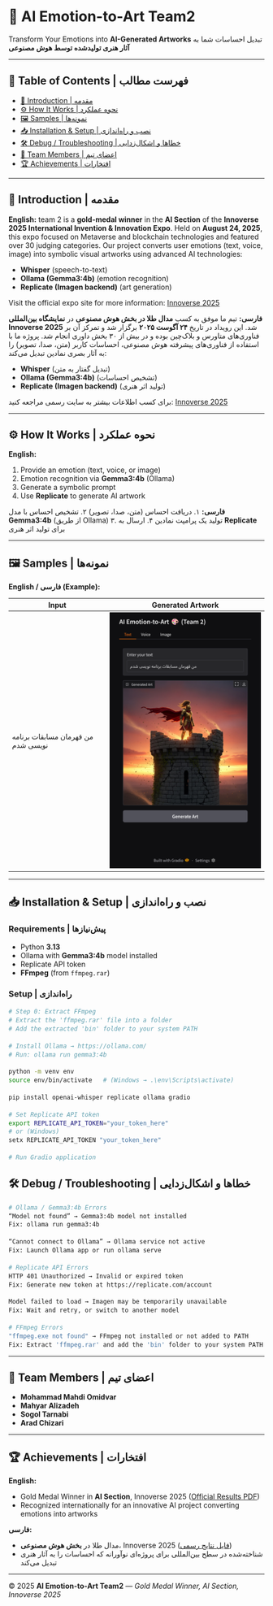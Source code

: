 # 🎨 AI Emotion-to-Art Team2

Transform Your Emotions into **AI-Generated Artworks**
تبدیل احساسات شما به **آثار هنری تولیدشده توسط هوش مصنوعی**

---

## 📌 Table of Contents | فهرست مطالب

* [👋 Introduction | مقدمه](#-introduction--مقدمه)
* [⚙️ How It Works | نحوه عملکرد](#-how-it-works--نحوه-عملکرد)
* [🖼️ Samples | نمونه‌ها](#-samples--نمونه‌ها)
* [📥 Installation & Setup | نصب و راه‌اندازی](#-installation--setup--نصب-و-راه‌اندازی)
* [🛠️ Debug / Troubleshooting | خطاها و اشکال‌زدایی](#-debug--troubleshooting--خطاها-و-اشکال‌زدایی)
* [👥 Team Members | اعضای تیم](#-team-members--اعضای‌تیم)
* [🏆 Achievements | افتخارات](#-achievements--افتخارات)

---

## 👋 Introduction | مقدمه

**English:**
team 2 is a **gold-medal winner** in the **AI Section** of the **Innoverse 2025 International Invention & Innovation Expo**. Held on **August 24, 2025**, this expo focused on Metaverse and blockchain technologies and featured over 30 judging categories. Our project converts user emotions (text, voice, image) into symbolic visual artworks using advanced AI technologies:

* **Whisper** (speech-to-text)
* **Ollama (Gemma3:4b)** (emotion recognition)
* **Replicate (Imagen backend)** (art generation)

Visit the official expo site for more information: [Innoverse 2025](http://innoverse.world)

**فارسی:**
تیم ما موفق به کسب **مدال طلا در بخش هوش مصنوعی** در **نمایشگاه بین‌المللی Innoverse 2025** شد. این رویداد در تاریخ **۲۴ آگوست ۲۰۲۵** برگزار شد و تمرکز آن بر فناوری‌های متاورس و بلاک‌چین بوده و در بیش از ۳۰ بخش داوری انجام شد. پروژه ما با استفاده از فناوری‌های پیشرفته هوش مصنوعی، احساسات کاربر (متن، صدا، تصویر) را به آثار بصری نمادین تبدیل می‌کند:

* **Whisper** (تبدیل گفتار به متن)
* **Ollama (Gemma3:4b)** (تشخیص احساسات)
* **Replicate (Imagen backend)** (تولید اثر هنری)

برای کسب اطلاعات بیشتر به سایت رسمی مراجعه کنید: [Innoverse 2025](http://innoverse.world)

---

## ⚙️ How It Works | نحوه عملکرد

**English:**

1. Provide an emotion (text, voice, or image)
2. Emotion recognition via **Gemma3:4b** (Ollama)
3. Generate a symbolic prompt
4. Use **Replicate** to generate AI artwork

**فارسی:**
۱. دریافت احساس (متن، صدا، تصویر)
۲. تشخیص احساس با مدل **Gemma3:4b** (از طریق Ollama)
۳. تولید یک پرامپت نمادین
۴. ارسال به **Replicate** برای تولید اثر هنری

---

## 🖼️ Samples | نمونه‌ها

**English / فارسی (Example):**

| Input                              | Generated Artwork                                   |
| ---------------------------------- | --------------------------------------------------- |
| من قهرمان مسابقات برنامه نویسی شدم | <img src="1.png" alt="Sample Artwork" width="400"/> |

---

## 📥 Installation & Setup | نصب و راه‌اندازی

### Requirements | پیش‌نیازها

* Python **3.13**
* Ollama with **Gemma3:4b** model installed
* Replicate API token
* **FFmpeg** (from `ffmpeg.rar`)

### Setup | راه‌اندازی

```bash
# Step 0: Extract FFmpeg
# Extract the 'ffmpeg.rar' file into a folder
# Add the extracted 'bin' folder to your system PATH

# Install Ollama → https://ollama.com/
# Run: ollama run gemma3:4b

python -m venv env
source env/bin/activate   # (Windows → .\env\Scripts\activate)

pip install openai-whisper replicate ollama gradio

# Set Replicate API token
export REPLICATE_API_TOKEN="your_token_here"
# or (Windows)
setx REPLICATE_API_TOKEN "your_token_here"

# Run Gradio application
```


## 🛠️ Debug / Troubleshooting | خطاها و اشکال‌زدایی

```bash
# Ollama / Gemma3:4b Errors
“Model not found” → Gemma3:4b model not installed
Fix: ollama run gemma3:4b

“Cannot connect to Ollama” → Ollama service not active
Fix: Launch Ollama app or run ollama serve

# Replicate API Errors
HTTP 401 Unauthorized → Invalid or expired token
Fix: Generate new token at https://replicate.com/account

Model failed to load → Imagen may be temporarily unavailable
Fix: Wait and retry, or switch to another model

# FFmpeg Errors
"ffmpeg.exe not found" → FFmpeg not installed or not added to PATH
Fix: Extract 'ffmpeg.rar' and add the 'bin' folder to your system PATH
```

---

## 👥 Team Members | اعضای تیم

* **Mohammad Mahdi Omidvar**
* **Mahyar Alizadeh**
* **Sogol Tarnabi**
* **Arad Chizari**

---

## 🏆 Achievements | افتخارات

**English:**

* Gold Medal Winner in **AI Section**, Innoverse 2025 ([Official Results PDF](http://innoverse.world/innoverse%202025%20challenges%20result.pdf))
* Recognized internationally for an innovative AI project converting emotions into artworks

**فارسی:**

* مدال طلا در **بخش هوش مصنوعی**، Innoverse 2025 ([فایل نتایج رسمی](http://innoverse.world/innoverse%202025%20challenges%20result.pdf))
* شناخته‌شده در سطح بین‌المللی برای پروژه‌ای نوآورانه که احساسات را به آثار هنری تبدیل می‌کند

---

© 2025 **AI Emotion-to-Art Team2** — *Gold Medal Winner, AI Section, Innoverse 2025*



  
